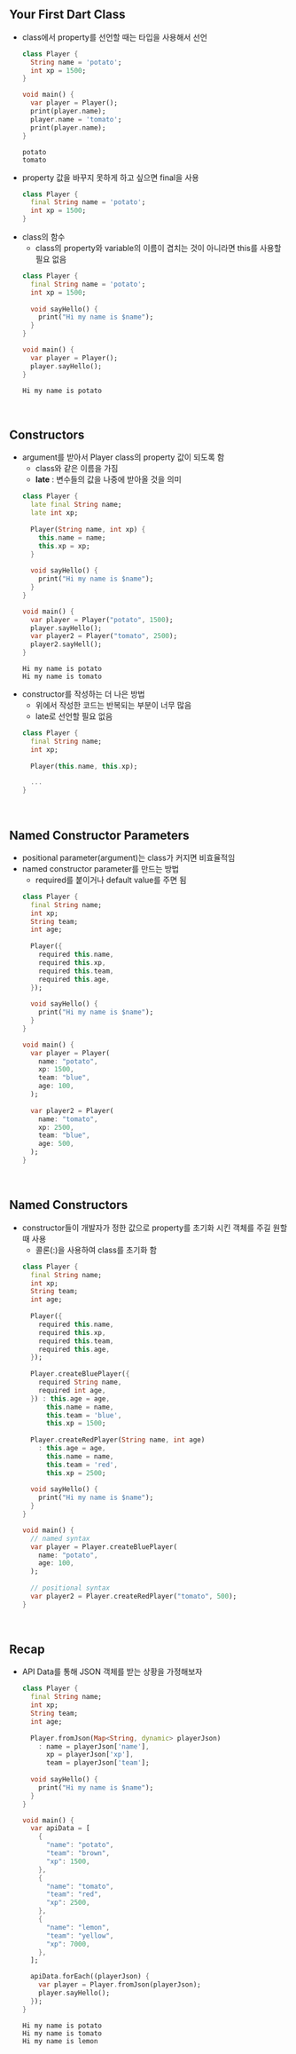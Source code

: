 ## Your First Dart Class
- class에서 property를 선언할 때는 타입을 사용해서 선언
  ```dart
  class Player {
    String name = 'potato';
    int xp = 1500;
  }

  void main() {
    var player = Player();
    print(player.name);
    player.name = 'tomato';
    print(player.name);
  }
  ```
  ```
  potato
  tomato
  ```
- property 값을 바꾸지 못하게 하고 싶으면 final을 사용
  ```dart
  class Player {
    final String name = 'potato';
    int xp = 1500;
  }
  ```
- class의 함수
  - class의 property와 variable의 이름이 겹치는 것이 아니라면 this를 사용할 필요 없음
  ```dart
  class Player {
    final String name = 'potato';
    int xp = 1500;
        
    void sayHello() {
      print("Hi my name is $name");
    }
  }
  
  void main() {
    var player = Player();
    player.sayHello();
  }
  ```
  ```
  Hi my name is potato
  ```
</br>

## Constructors
- argument를 받아서 Player class의 property 값이 되도록 함
  - class와 같은 이름을 가짐
  - __late__ : 변수들의 값을 나중에 받아올 것을 의미
  ```dart
  class Player {
    late final String name;
    late int xp;
        
    Player(String name, int xp) {
      this.name = name;
      this.xp = xp;
    }
        
    void sayHello() {
      print("Hi my name is $name");
    }
  }
  
  void main() {
    var player = Player("potato", 1500);
    player.sayHello();
    var player2 = Player("tomato", 2500);
    player2.sayHell();
  }
  ```
  ```
  Hi my name is potato
  Hi my name is tomato
  ```
- constructor를 작성하는 더 나은 방법
  - 위에서 작성한 코드는 반복되는 부분이 너무 많음
  - late로 선언할 필요 없음
  ```dart
  class Player {
    final String name;
    int xp;
        
    Player(this.name, this.xp);

    ...
  }
  ```
</br>

## Named Constructor Parameters
- positional parameter(argument)는 class가 커지면 비효율적임
- named constructor parameter를 만드는 방법
  - required를 붙이거나 default value를 주면 됨
  ```dart
  class Player {
    final String name;
    int xp;
    String team;
    int age;
        
    Player({
      required this.name,
      required this.xp,
      required this.team,
      required this.age,
    });
        
    void sayHello() {
      print("Hi my name is $name");
    }
  }
  
  void main() {
    var player = Player(
      name: "potato",
      xp: 1500,
      team: "blue",
      age: 100,
    );
      
    var player2 = Player(
      name: "tomato",
      xp: 2500,
      team: "blue",
      age: 500,
    );
  }
  ```
</br>

## Named Constructors
- constructor들이 개발자가 정한 값으로 property를 초기화 시킨 객체를 주길 원할 때 사용
  - 콜론(:)을 사용하여 class를 초기화 함
  ```dart
  class Player {
    final String name;
    int xp;
    String team;
    int age;
        
    Player({
      required this.name,
      required this.xp,
      required this.team,
      required this.age,
    });
      
    Player.createBluePlayer({
      required String name,
      required int age,
    }) : this.age = age,
        this.name = name,
        this.team = 'blue',
        this.xp = 1500;
           
    Player.createRedPlayer(String name, int age)
      : this.age = age,
        this.name = name,
        this.team = 'red',
        this.xp = 2500;
        
    void sayHello() {
      print("Hi my name is $name");
    }
  }
  
  void main() {
    // named syntax
    var player = Player.createBluePlayer(
      name: "potato",
      age: 100,
    );
      
    // positional syntax
    var player2 = Player.createRedPlayer("tomato", 500);
  }
  ```
</br>

## Recap
- API Data를 통해 JSON 객체를 받는 상황을 가정해보자
  ```dart
  class Player {
    final String name;
    int xp;
    String team;
    int age;
        
    Player.fromJson(Map<String, dynamic> playerJson)
      : name = playerJson['name'],
        xp = playerJson['xp'],
        team = playerJson['team'];
            
    void sayHello() {
      print("Hi my name is $name");
    }
  }
  
  void main() {
    var apiData = [
      {
        "name": "potato",
        "team": "brown",
        "xp": 1500,
      },
      {
        "name": "tomato",
        "team": "red",
        "xp": 2500,
      },
      {
        "name": "lemon",
        "team": "yellow",
        "xp": 7000,
      },
    ];

    apiData.forEach((playerJson) {
      var player = Player.fromJson(playerJson);
      player.sayHello();
    });
  }
  ```
  ```
  Hi my name is potato
  Hi my name is tomato
  Hi my name is lemon
  ```
</br>


